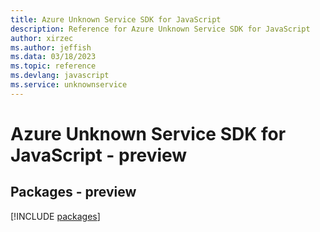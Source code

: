 ```yaml
---
title: Azure Unknown Service SDK for JavaScript
description: Reference for Azure Unknown Service SDK for JavaScript
author: xirzec
ms.author: jeffish
ms.data: 03/18/2023
ms.topic: reference
ms.devlang: javascript
ms.service: unknownservice
---
```

# Azure Unknown Service SDK for JavaScript - preview
## Packages - preview
[!INCLUDE [packages](unknown-service-index.md)]